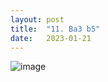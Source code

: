 ```yaml
---
layout: post
title:  "11. Ba3 b5"
date:   2023-01-21
---
```


![image]({{site.url}}/assets/meetup_photos/2023-01-21.jpg)
